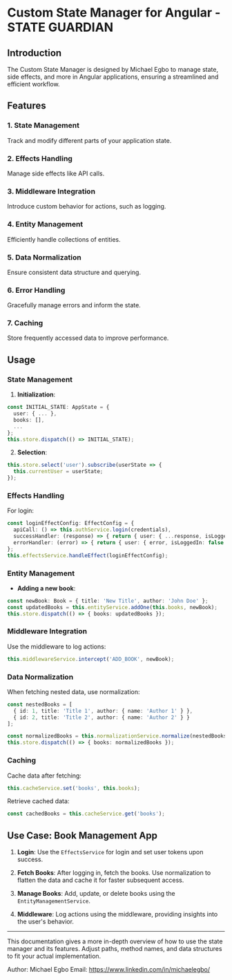 
# Custom State Manager for Angular - STATE GUARDIAN

## Introduction

The Custom State Manager is designed by Michael Egbo to manage state, side effects, and more in Angular applications, ensuring a streamlined and efficient workflow.

## Features

### 1. State Management

Track and modify different parts of your application state.

### 2. Effects Handling

Manage side effects like API calls.

### 3. Middleware Integration

Introduce custom behavior for actions, such as logging.

### 4. Entity Management

Efficiently handle collections of entities.

### 5. Data Normalization

Ensure consistent data structure and querying.

### 6. Error Handling

Gracefully manage errors and inform the state.

### 7. Caching

Store frequently accessed data to improve performance.

## Usage

### State Management

1. **Initialization**:

```typescript
const INITIAL_STATE: AppState = {
  user: { ... },
  books: [],
  ...
};
this.store.dispatch(() => INITIAL_STATE);
```

2. **Selection**:

```typescript
this.store.select('user').subscribe(userState => {
  this.currentUser = userState;
});
```

### Effects Handling

For login:

```typescript
const loginEffectConfig: EffectConfig = {
  apiCall: () => this.authService.login(credentials),
  successHandler: (response) => { return { user: { ...response, isLoggedIn: true } }; },
  errorHandler: (error) => { return { user: { error, isLoggedIn: false } }; }
};
this.effectsService.handleEffect(loginEffectConfig);
```

### Entity Management

- **Adding a new book**:

```typescript
const newBook: Book = { title: 'New Title', author: 'John Doe' };
const updatedBooks = this.entityService.addOne(this.books, newBook);
this.store.dispatch(() => { books: updatedBooks });
```

### Middleware Integration

Use the middleware to log actions:

```typescript
this.middlewareService.intercept('ADD_BOOK', newBook);
```

### Data Normalization

When fetching nested data, use normalization:

```typescript
const nestedBooks = [
  { id: 1, title: 'Title 1', author: { name: 'Author 1' } },
  { id: 2, title: 'Title 2', author: { name: 'Author 2' } }
];

const normalizedBooks = this.normalizationService.normalize(nestedBooks, 'id');
this.store.dispatch(() => { books: normalizedBooks });
```

### Caching

Cache data after fetching:

```typescript
this.cacheService.set('books', this.books);
```

Retrieve cached data:

```typescript
const cachedBooks = this.cacheService.get('books');
```

## Use Case: Book Management App

1. **Login**:
Use the `EffectsService` for login and set user tokens upon success.

2. **Fetch Books**:
After logging in, fetch the books. Use normalization to flatten the data and cache it for faster subsequent access.

3. **Manage Books**:
Add, update, or delete books using the `EntityManagementService`.

4. **Middleware**:
Log actions using the middleware, providing insights into the user's behavior.

---

This documentation gives a more in-depth overview of how to use the state manager and its features. Adjust paths, method names, and data structures to fit your actual implementation.

Author: Michael Egbo
Email: https://www.linkedin.com/in/michaelegbo/